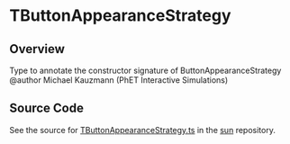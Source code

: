 # TButtonAppearanceStrategy

## Overview

Type to annotate the constructor signature of ButtonAppearanceStrategy
@author Michael Kauzmann (PhET Interactive Simulations)



## Source Code

See the source for [TButtonAppearanceStrategy.ts](https://github.com/phetsims/sun/blob/main/js/buttons/TButtonAppearanceStrategy.ts) in the [sun](https://github.com/phetsims/sun) repository.
